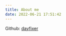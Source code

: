 ```yaml
---
title: About me
date: 2022-06-21 17:51:42
---
```


Github: [dayfixer](https://github.com/dayfixer)

